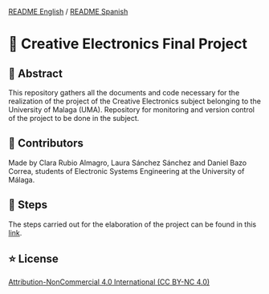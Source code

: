 [README English](https://github.com/danibcorr/creative_electronics/blob/main/README_EN.md) / [README Spanish](https://github.com/danibcorr/creative_electronics/blob/main/README.md)
# 🤖 Creative Electronics Final Project 

## 📄 Abstract
This repository gathers all the documents and code necessary for the realization of the project of the Creative Electronics subject belonging to the University of Malaga (UMA). 
Repository for monitoring and version control of the project to be done in the subject.

## 👤 Contributors
Made by Clara Rubio Almagro, Laura Sánchez Sánchez and Daniel Bazo Correa, students of Electronic Systems Engineering at the University of Málaga.

## 🦾 Steps

The steps carried out for the elaboration of the project can be found in this [link](https://github.com/danibcorr/creative_electronics_final_project/blob/main/Steps/English/ROBOTIC%20ARM.md).

## ⭐️ License
[Attribution-NonCommercial 4.0 International (CC BY-NC 4.0)](https://creativecommons.org/licenses/by-nc/4.0/)

